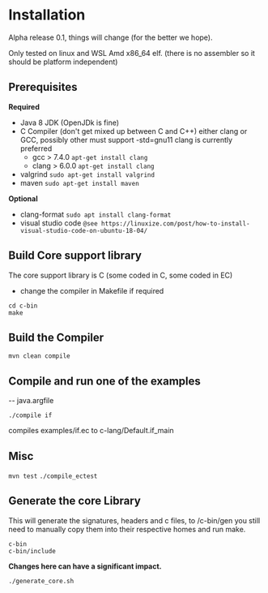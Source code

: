 Installation
===========

Alpha release 0.1, things will change (for the better we hope).

Only tested on linux and WSL Amd x86_64 elf. (there is no assembler so it should be platform independent)

Prerequisites
------

__Required__
* Java 8 JDK (OpenJDk is fine)
* C Compiler (don't get mixed up between C and C++) either clang or GCC, possibly other must support -std=gnu11
clang is currently preferred
  * gcc > 7.4.0 `apt-get install clang`
  * clang > 6.0.0 `apt-get install clang`
* valgrind `sudo apt-get install valgrind`
* maven `sudo apt-get install maven`

__Optional__
* clang-format `sudo apt install clang-format`
* visual studio code `@see https://linuxize.com/post/how-to-install-visual-studio-code-on-ubuntu-18-04/`

Build Core support library
-------
The core support library is C (some coded in C, some coded in EC)

- change the compiler in Makefile if required

```
cd c-bin
make
```

Build the Compiler
----
`mvn clean compile`

Compile and run one of the examples
----

-- java.argfile

`./compile if`

compiles examples/if.ec to c-lang/Default.if_main

Misc
-----
`mvn test`
`./compile_ectest`

Generate the core Library
---

This will generate the signatures, headers and c files, to /c-bin/gen
you still need to manually copy them into their respective homes and run make. 
```
c-bin
c-bin/include
```
__Changes here can have a significant impact.__

`./generate_core.sh`